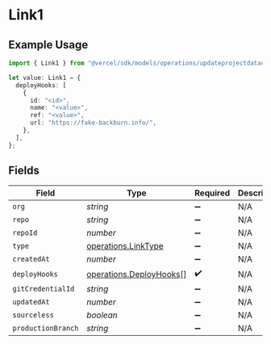 # Link1

## Example Usage

```typescript
import { Link1 } from "@vercel/sdk/models/operations/updateprojectdatacache.js";

let value: Link1 = {
  deployHooks: [
    {
      id: "<id>",
      name: "<value>",
      ref: "<value>",
      url: "https://fake-backburn.info/",
    },
  ],
};
```

## Fields

| Field                                                              | Type                                                               | Required                                                           | Description                                                        |
| ------------------------------------------------------------------ | ------------------------------------------------------------------ | ------------------------------------------------------------------ | ------------------------------------------------------------------ |
| `org`                                                              | *string*                                                           | :heavy_minus_sign:                                                 | N/A                                                                |
| `repo`                                                             | *string*                                                           | :heavy_minus_sign:                                                 | N/A                                                                |
| `repoId`                                                           | *number*                                                           | :heavy_minus_sign:                                                 | N/A                                                                |
| `type`                                                             | [operations.LinkType](../../models/operations/linktype.md)         | :heavy_minus_sign:                                                 | N/A                                                                |
| `createdAt`                                                        | *number*                                                           | :heavy_minus_sign:                                                 | N/A                                                                |
| `deployHooks`                                                      | [operations.DeployHooks](../../models/operations/deployhooks.md)[] | :heavy_check_mark:                                                 | N/A                                                                |
| `gitCredentialId`                                                  | *string*                                                           | :heavy_minus_sign:                                                 | N/A                                                                |
| `updatedAt`                                                        | *number*                                                           | :heavy_minus_sign:                                                 | N/A                                                                |
| `sourceless`                                                       | *boolean*                                                          | :heavy_minus_sign:                                                 | N/A                                                                |
| `productionBranch`                                                 | *string*                                                           | :heavy_minus_sign:                                                 | N/A                                                                |